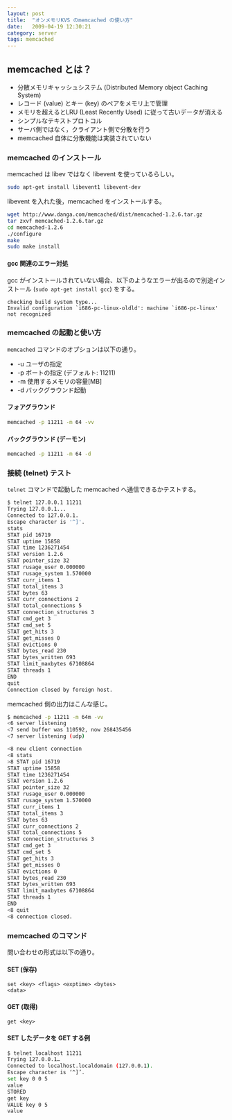 ```yaml
---
layout: post
title:  "オンメモリKVS のmemcached の使い方"
date:   2009-04-19 12:30:21
category: server
tags: memcached
---
```


## memcached とは？

- 分散メモリキャッシュシステム (Distributed Memory object Caching System)
- レコード (value) とキー (key) のペアをメモリ上で管理
- メモリを超えるとLRU (Least Recently Used) に従って古いデータが消える
- シンプルなテキストプロトコル
- サーバ側ではなく，クライアント側で分散を行う
- memcached 自体に分散機能は実装されていない

### memcached のインストール

memcached は libev ではなく libevent を使っているらしい。

```sh
sudo apt-get install libevent1 libevent-dev
```

libevent を入れた後，memcached をインストールする。

```sh
wget http://www.danga.com/memcached/dist/memcached-1.2.6.tar.gz
tar zxvf memcached-1.2.6.tar.gz
cd memcached-1.2.6
./configure
make
sudo make install
```

#### gcc 関連のエラー対処

gcc がインストールされていない場合、以下のようなエラーが出るので別途インストール (`sudo apt-get install gcc`) をする。

```
checking build system type...
Invalid configuration `i686-pc-linux-oldld': machine `i686-pc-linux' not recognized
```


### memcached の起動と使い方

`memcached` コマンドのオプションは以下の通り。

- -u ユーザの指定
- -p ポートの指定 (デフォルト: 11211)
- -m 使用するメモリの容量[MB]
- -d バックグラウンド起動

#### フォアグラウンド

```sh
memcached -p 11211 -m 64 -vv
```

#### バックグラウンド (デーモン)

```sh
memcached -p 11211 -m 64 -d
```

### 接続 (telnet) テスト

`telnet` コマンドで起動した memcached へ通信できるかテストする。

```sh
$ telnet 127.0.0.1 11211
Trying 127.0.0.1...
Connected to 127.0.0.1.
Escape character is '^]'.
stats
STAT pid 16719
STAT uptime 15858
STAT time 1236271454
STAT version 1.2.6
STAT pointer_size 32
STAT rusage_user 0.000000
STAT rusage_system 1.570000
STAT curr_items 1
STAT total_items 3
STAT bytes 63
STAT curr_connections 2
STAT total_connections 5
STAT connection_structures 3
STAT cmd_get 3
STAT cmd_set 5
STAT get_hits 3
STAT get_misses 0
STAT evictions 0
STAT bytes_read 230
STAT bytes_written 693
STAT limit_maxbytes 67108864
STAT threads 1
END
quit
Connection closed by foreign host.
```

memcached 側の出力はこんな感じ。

```sh
$ memcached -p 11211 -m 64m -vv
<6 server listening
<7 send buffer was 110592, now 268435456
<7 server listening (udp)

<8 new client connection
<8 stats
>8 STAT pid 16719
STAT uptime 15858
STAT time 1236271454
STAT version 1.2.6
STAT pointer_size 32
STAT rusage_user 0.000000
STAT rusage_system 1.570000
STAT curr_items 1
STAT total_items 3
STAT bytes 63
STAT curr_connections 2
STAT total_connections 5
STAT connection_structures 3
STAT cmd_get 3
STAT cmd_set 5
STAT get_hits 3
STAT get_misses 0
STAT evictions 0
STAT bytes_read 230
STAT bytes_written 693
STAT limit_maxbytes 67108864
STAT threads 1
END
<8 quit
<8 connection closed.
```

### memcached のコマンド

問い合わせの形式は以下の通り。

#### SET (保存)

```
set <key> <flags> <exptime> <bytes>
<data>
```

#### GET (取得)

```
get <key>
```

#### SET したデータを GET する例

```sh
$ telnet localhost 11211
Trying 127.0.0.1…
Connected to localhost.localdomain (127.0.0.1).
Escape character is ‘^]’.
set key 0 0 5
value
STORED
get key
VALUE key 0 5
value
```


